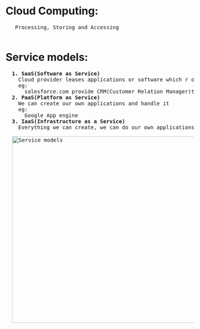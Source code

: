 # Cloud Computing:
  <pre>
   Processing, Storing and Accessing
  </pre>
	
# Service models:
  <pre>
  <b>1. SaaS(Software as Service)</b>
	Cloud provider leases applications or software which r owned by them to its client
	eg:
	  salesforce.com provide CRM(Customer Relation Manager)to its client and charges them for it
  <b>2. PaaS(Platform as Service)</b>
	We can create our own applications and handle it
	eg:
	  Google App engine
  <b>3. IaaS(Infrastructure as a Service)</b>
	Everything we can create, we can do our own applications
		
  <img src="https://github.com/teja963/Advanced-DSA-and-CS-Theory/blob/master/Subjects/Cloud%20Computing/Pics/Service_models.png" alt="Service models" width="650" height="500">
  </pre>
